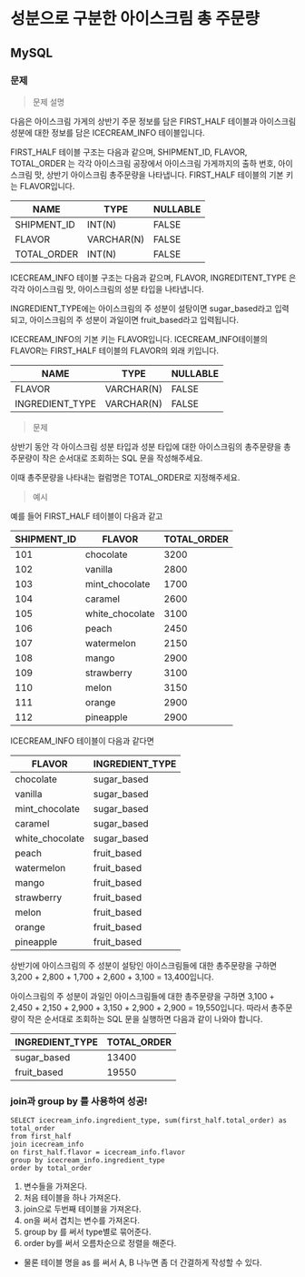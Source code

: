 # 성분으로 구분한 아이스크림 총 주문량
## MySQL
### 문제
>문제 설명

다음은 아이스크림 가게의 상반기 주문 정보를 담은 FIRST_HALF 테이블과 아이스크림 성분에 대한 정보를 담은 ICECREAM_INFO 테이블입니다. 

FIRST_HALF 테이블 구조는 다음과 같으며, SHIPMENT_ID, FLAVOR, TOTAL_ORDER 는 각각 아이스크림 공장에서 아이스크림 가게까지의 출하 번호, 아이스크림 맛, 상반기 아이스크림 총주문량을 나타냅니다. FIRST_HALF 테이블의 기본 키는 FLAVOR입니다.

|NAME	|TYPE|	NULLABLE
|----|----|----
|SHIPMENT_ID|	INT(N)|	FALSE|
|FLAVOR|	VARCHAR(N)|	FALSE|
|TOTAL_ORDER|	INT(N)|	FALSE|

ICECREAM_INFO 테이블 구조는 다음과 같으며, FLAVOR, INGREDITENT_TYPE 은 각각 아이스크림 맛, 아이스크림의 성분 타입을 나타냅니다. 

INGREDIENT_TYPE에는 아이스크림의 주 성분이 설탕이면 sugar_based라고 입력되고, 아이스크림의 주 성분이 과일이면 fruit_based라고 입력됩니다. 

ICECREAM_INFO의 기본 키는 FLAVOR입니다. ICECREAM_INFO테이블의 FLAVOR는 FIRST_HALF 테이블의 FLAVOR의 외래 키입니다.

|NAME	|TYPE|	NULLABLE
|----|----|-----
|FLAVOR	|VARCHAR(N)	|FALSE
|INGREDIENT_TYPE|	VARCHAR(N)|	FALSE

>문제

상반기 동안 각 아이스크림 성분 타입과 성분 타입에 대한 아이스크림의 총주문량을 총주문량이 작은 순서대로 조회하는 SQL 문을 작성해주세요. 

이때 총주문량을 나타내는 컬럼명은 TOTAL_ORDER로 지정해주세요.

>예시

예를 들어 FIRST_HALF 테이블이 다음과 같고

|SHIPMENT_ID|	FLAVOR|	TOTAL_ORDER
|---|-------|------
|101|	chocolate|	3200
|102|	vanilla|	2800
|103|	mint_chocolate|	1700
|104|	caramel	|2600
|105|	white_chocolate|	3100
|106|	peach	|2450
|107|	watermelon|	2150
|108|	mango	|2900
|109|	strawberry|	3100
|110|	melon	|3150
|111|	orange|	2900
|112|	pineapple|	2900

ICECREAM_INFO 테이블이 다음과 같다면

|FLAVOR|	INGREDIENT_TYPE
|------|-------
|chocolate|	sugar_based
|vanilla	|sugar_based
|mint_chocolate|	sugar_based
|caramel	|sugar_based
|white_chocolate|	sugar_based
|peach|	fruit_based
|watermelon|	fruit_based
|mango|	fruit_based
|strawberry|	fruit_based
|melon	|fruit_based
|orange	|fruit_based
|pineapple|	fruit_based

상반기에 아이스크림의 주 성분이 설탕인 아이스크림들에 대한 총주문량을 구하면 3,200 + 2,800 + 1,700 + 2,600 + 3,100 = 13,400입니다. 

아이스크림의 주 성분이 과일인 아이스크림들에 대한 총주문량을 구하면 3,100 + 2,450 + 2,150 + 2,900 + 3,150 + 2,900 + 2,900 = 19,550입니다. 따라서 총주문량이 작은 순서대로 조회하는 SQL 문을 실행하면 다음과 같이 나와야 합니다.

|INGREDIENT_TYPE|	TOTAL_ORDER
|---------|-------
|sugar_based|	13400
|fruit_based|	19550

### join과 group by 를 사용하여 성공!
```
SELECT icecream_info.ingredient_type, sum(first_half.total_order) as total_order
from first_half
join icecream_info
on first_half.flavor = icecream_info.flavor
group by icecream_info.ingredient_type
order by total_order
```
1. 변수들을 가져온다.
2. 처음 테이블을 하나 가져온다.
3. join으로 두번째 테이블을 가져온다.
4. on을 써서 겹치는 변수를 가져온다.
5. group by 를 써서 type별로 묶어준다.
6. order by를 써서 오름차순으로 정렬을 해준다.

- 물론 테이블 명을 as 를 써서 A, B 나누면 좀 더 간결하게 작성할 수 있다.